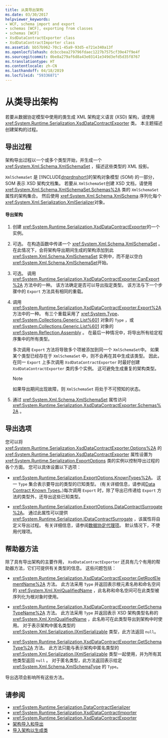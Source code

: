 ```yaml
---
title: 从类导出架构
ms.date: 03/30/2017
helpviewer_keywords:
- WCF, schema import and export
- schemas [WCF], exporting from classes
- schemas [WCF]
- XsdDataContractExporter class
- XsdDataContractImporter class
ms.assetid: bb57b962-70c1-45a9-93d5-e721e340a13f
ms.openlocfilehash: dcbccbea279796fdaec1227b7575cf39e47f9e4f
ms.sourcegitcommit: 0be8a279af6d8a43e03141e349d3efd5d35f8767
ms.translationtype: HT
ms.contentlocale: zh-CN
ms.lasthandoff: 04/18/2019
ms.locfileid: "59336871"
---
```

# <a name="exporting-schemas-from-classes"></a>从类导出架构
若要从数据协定模型中使用的类生成 XML 架构定义语言 (XSD) 架构，请使用 <xref:System.Runtime.Serialization.XsdDataContractExporter> 类。 本主题描述创建架构的过程。  
  
## <a name="the-export-process"></a>导出过程  
 架构导出过程以一个或多个类型开始，并生成一个 <xref:System.Xml.Schema.XmlSchemaSet> ，描述这些类型的 XML 投影。  
  
 `XmlSchemaSet` 是 [!INCLUDE[dnprdnshort](../../../../includes/dnprdnshort-md.md)]的架构对象模型 (SOM) 的一部分，SOM 表示 XSD 架构文档集。 若要从 `XmlSchemaSet`创建 XSD 文档，请使用 <xref:System.Xml.Schema.XmlSchemaSet.Schemas%2A> 类的 `XmlSchemaSet` 属性的架构集合。 然后使用 <xref:System.Xml.Schema.XmlSchema> 序列化每个 <xref:System.Xml.Serialization.XmlSerializer>对象。  
  
#### <a name="to-export-schemas"></a>导出架构  
  
1. 创建 <xref:System.Runtime.Serialization.XsdDataContractExporter>的一个实例。  
  
2. 可选。 在构造函数中传递一个 <xref:System.Xml.Schema.XmlSchemaSet> 。 在此情况下，会将架构导出期间生成的架构添加到此 <xref:System.Xml.Schema.XmlSchemaSet> 实例中，而不是以空白 <xref:System.Xml.Schema.XmlSchemaSet>开始。  
  
3. 可选。 调用 <xref:System.Runtime.Serialization.XsdDataContractExporter.CanExport%2A> 方法中的一种。 该方法确定是否可以导出指定类型。 该方法与下一个步骤中的 `Export` 方法具有相同的重载。  
  
4. 调用 <xref:System.Runtime.Serialization.XsdDataContractExporter.Export%2A> 方法中的一种。 有三个重载采用了 <xref:System.Type>、 <xref:System.Collections.Generic.List%601> 对象的 `Type` ，或 <xref:System.Collections.Generic.List%601> 对象的 <xref:System.Reflection.Assembly> 。 在最后一种情况中，将导出所有给定程序集中的所有类型。  
  
     多次调用 `Export` 方法将导致多个项被添加到同一个 `XmlSchemaSet`中。 如果某个类型已经存在于 `XmlSchemaSet` 中，则不会再在其中生成该类型。 因此，在同一 `Export` 上多次调用 `XsdDataContractExporter` 时最好创建 `XsdDataContractExporter` 类的多个实例。 这可避免生成重复的架构类型。  
  
    > [!NOTE]
    >  如果导出期间出现故障，则 `XmlSchemaSet` 将处于不可预知的状态。  
  
5. 通过 <xref:System.Xml.Schema.XmlSchemaSet> 属性访问 <xref:System.Runtime.Serialization.XsdDataContractExporter.Schemas%2A> 。  
  
## <a name="export-options"></a>导出选项  
 您可以将 <xref:System.Runtime.Serialization.XsdDataContractExporter.Options%2A> 的 <xref:System.Runtime.Serialization.XsdDataContractExporter> 属性设置为 <xref:System.Runtime.Serialization.ExportOptions> 类的实例以控制导出过程的各个方面。 您可以具体设置以下选项：  
  
-   <xref:System.Runtime.Serialization.ExportOptions.KnownTypes%2A>。 这一 `Type` 集合表示要导出的类型的已知类型。 (有关详细信息，请参阅[Data Contract Known Types](../../../../docs/framework/wcf/feature-details/data-contract-known-types.md)。)每次调用 `Export` 时，除了导出已传递给 `Export` 方法的类型外，还导出这些已知类型。  
  
-   <xref:System.Runtime.Serialization.ExportOptions.DataContractSurrogate%2A>。 通过此属性可以提供 <xref:System.Runtime.Serialization.IDataContractSurrogate> ，该属性将自定义导出过程。 有关详细信息，请参阅[数据协定代理项](../../../../docs/framework/wcf/extending/data-contract-surrogates.md)。 默认情况下，不使用代理项。  
  
## <a name="helper-methods"></a>帮助器方法  
 除了具有导出架构的主要作用， `XsdDataContractExporter` 还具有几个有用的帮助器方法，它们可提供有关类型的信息。 这些问题包括：  
  
-   <xref:System.Runtime.Serialization.XsdDataContractExporter.GetRootElementName%2A> 方法。 此方法采用 `Type` 并返回表示根元素名称和命名空间的 <xref:System.Xml.XmlQualifiedName> ，此名称和命名空间可在此类型被序列化为根对象时使用。  
  
-   <xref:System.Runtime.Serialization.XsdDataContractExporter.GetSchemaTypeName%2A> 方法。 此方法采用 `Type` 并返回表示 XSD 架构类型名称的 <xref:System.Xml.XmlQualifiedName> ，此名称可在此类型导出到架构中时使用。 对于表示架构中匿名类型的 <xref:System.Xml.Serialization.IXmlSerializable> 类型，此方法返回 `null`。  
  
-   <xref:System.Runtime.Serialization.XsdDataContractExporter.GetSchemaType%2A> 方法。 此方法只能与表示架构中匿名类型的 <xref:System.Xml.Serialization.IXmlSerializable> 类型一起使用，并为所有其他类型返回 `null` 。 对于匿名类型，此方法返回表示给定 <xref:System.Xml.Schema.XmlSchemaType> 的 `Type`。  
  
 导出选项会影响所有这些方法。  
  
## <a name="see-also"></a>请参阅

- <xref:System.Runtime.Serialization.DataContractSerializer>
- <xref:System.Runtime.Serialization.XsdDataContractImporter>
- <xref:System.Runtime.Serialization.XsdDataContractExporter>
- [架构导入和导出](../../../../docs/framework/wcf/feature-details/schema-import-and-export.md)
- [导入架构以生成类](../../../../docs/framework/wcf/feature-details/importing-schema-to-generate-classes.md)
